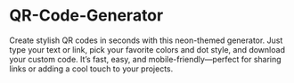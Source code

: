 # QR-Code-Generator
Create stylish QR codes in seconds with this neon-themed generator. Just type your text or link, pick your favorite colors and dot style, and download your custom code. It’s fast, easy, and mobile-friendly—perfect for sharing links or adding a cool touch to your projects.
